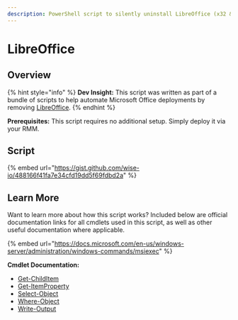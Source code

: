 ```yaml
---
description: PowerShell script to silently uninstall LibreOffice (x32 & x64).
---
```


# LibreOffice

## Overview

{% hint style="info" %}
**Dev Insight:** This script was written as part of a bundle of scripts to help automate Microsoft Office deployments by removing [LibreOffice](https://www.libreoffice.org).
{% endhint %}

**Prerequisites:** This script requires no additional setup. Simply deploy it via your RMM.

## Script

{% embed url="https://gist.github.com/wise-io/488166f41fa7e34cfd19dd5f69fdbd2a" %}

## Learn More

Want to learn more about how this script works? Included below are official documentation links for all cmdlets used in this script, as well as other useful documentation where applicable.

{% embed url="https://docs.microsoft.com/en-us/windows-server/administration/windows-commands/msiexec" %}

**Cmdlet Documentation:**

* [Get-ChildItem](https://docs.microsoft.com/en-us/powershell/module/microsoft.powershell.management/get-childitem?view=powershell-7.2)
* [Get-ItemProperty](https://docs.microsoft.com/en-us/powershell/module/microsoft.powershell.management/get-itemproperty?view=powershell-7.2)
* [Select-Object](https://docs.microsoft.com/en-us/powershell/module/microsoft.powershell.utility/select-object?view=powershell-7.2)
* [Where-Object](https://docs.microsoft.com/en-us/powershell/module/microsoft.powershell.core/where-object?view=powershell-7.2)
* [Write-Output](https://docs.microsoft.com/en-us/powershell/module/microsoft.powershell.utility/write-output?view=powershell-7.2)
